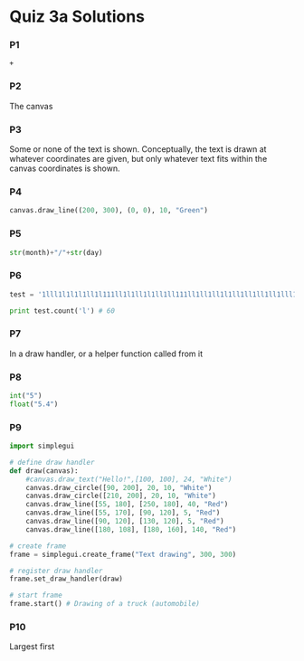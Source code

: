 Quiz 3a Solutions
==========

### P1
`+`

### P2
The canvas

### P3
Some or none of the text is shown. Conceptually, the text is drawn at whatever coordinates are given, but only whatever text fits within the canvas coordinates is shown.

### P4
```python
canvas.draw_line((200, 300), (0, 0), 10, "Green")
```

### P5
```python
str(month)+"/"+str(day)
```

### P6
```python
test = '1lll1l1l1l1ll1l111ll1l1ll1l1ll1ll111ll1ll1ll1l1ll1ll1ll1ll1lll1l1l1l1l1l1l1l1l1l1l1l1ll1lll1l111ll1l1l1l1l1'

print test.count('l') # 60
```

### P7
In a draw handler, or a helper function called from it

### P8
```python
int("5")
float("5.4")
```

### P9
```python
import simplegui

# define draw handler
def draw(canvas):
    #canvas.draw_text("Hello!",[100, 100], 24, "White")
    canvas.draw_circle([90, 200], 20, 10, "White")
    canvas.draw_circle([210, 200], 20, 10, "White")
    canvas.draw_line([55, 180], [250, 180], 40, "Red")
    canvas.draw_line([55, 170], [90, 120], 5, "Red")
    canvas.draw_line([90, 120], [130, 120], 5, "Red")
    canvas.draw_line([180, 108], [180, 160], 140, "Red")

# create frame
frame = simplegui.create_frame("Text drawing", 300, 300)

# register draw handler    
frame.set_draw_handler(draw)

# start frame
frame.start() # Drawing of a truck (automobile)
```

### P10
Largest first